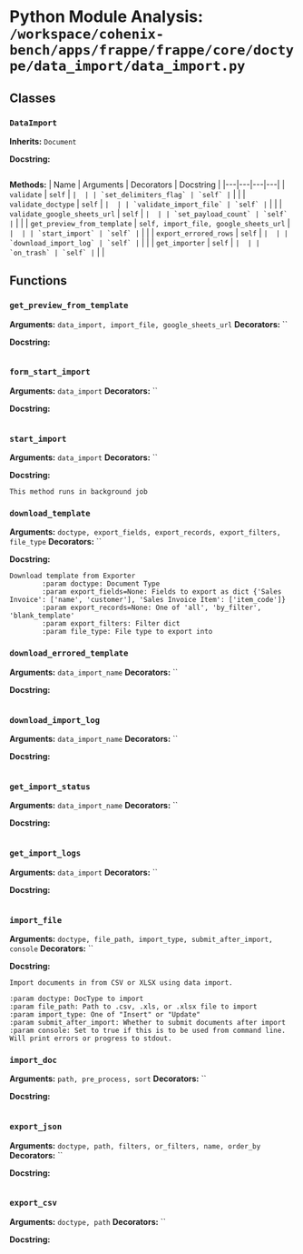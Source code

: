 # Python Module Analysis: `/workspace/cohenix-bench/apps/frappe/frappe/core/doctype/data_import/data_import.py`

## Classes

### `DataImport`
**Inherits:** `Document`


**Docstring:**
```

```

**Methods:**
| Name | Arguments | Decorators | Docstring |
|---|---|---|---|
| `validate` | `self` | `` |  |
| `set_delimiters_flag` | `self` | `` |  |
| `validate_doctype` | `self` | `` |  |
| `validate_import_file` | `self` | `` |  |
| `validate_google_sheets_url` | `self` | `` |  |
| `set_payload_count` | `self` | `` |  |
| `get_preview_from_template` | `self, import_file, google_sheets_url` | `` |  |
| `start_import` | `self` | `` |  |
| `export_errored_rows` | `self` | `` |  |
| `download_import_log` | `self` | `` |  |
| `get_importer` | `self` | `` |  |
| `on_trash` | `self` | `` |  |





## Functions

### `get_preview_from_template`
**Arguments:** `data_import, import_file, google_sheets_url`
**Decorators:** ``

**Docstring:**
```

```
### `form_start_import`
**Arguments:** `data_import`
**Decorators:** ``

**Docstring:**
```

```
### `start_import`
**Arguments:** `data_import`
**Decorators:** ``

**Docstring:**
```
This method runs in background job
```
### `download_template`
**Arguments:** `doctype, export_fields, export_records, export_filters, file_type`
**Decorators:** ``

**Docstring:**
```
Download template from Exporter
        :param doctype: Document Type
        :param export_fields=None: Fields to export as dict {'Sales Invoice': ['name', 'customer'], 'Sales Invoice Item': ['item_code']}
        :param export_records=None: One of 'all', 'by_filter', 'blank_template'
        :param export_filters: Filter dict
        :param file_type: File type to export into
```
### `download_errored_template`
**Arguments:** `data_import_name`
**Decorators:** ``

**Docstring:**
```

```
### `download_import_log`
**Arguments:** `data_import_name`
**Decorators:** ``

**Docstring:**
```

```
### `get_import_status`
**Arguments:** `data_import_name`
**Decorators:** ``

**Docstring:**
```

```
### `get_import_logs`
**Arguments:** `data_import`
**Decorators:** ``

**Docstring:**
```

```
### `import_file`
**Arguments:** `doctype, file_path, import_type, submit_after_import, console`
**Decorators:** ``

**Docstring:**
```
Import documents in from CSV or XLSX using data import.

:param doctype: DocType to import
:param file_path: Path to .csv, .xls, or .xlsx file to import
:param import_type: One of "Insert" or "Update"
:param submit_after_import: Whether to submit documents after import
:param console: Set to true if this is to be used from command line. Will print errors or progress to stdout.
```
### `import_doc`
**Arguments:** `path, pre_process, sort`
**Decorators:** ``

**Docstring:**
```

```
### `export_json`
**Arguments:** `doctype, path, filters, or_filters, name, order_by`
**Decorators:** ``

**Docstring:**
```

```
### `export_csv`
**Arguments:** `doctype, path`
**Decorators:** ``

**Docstring:**
```

```

